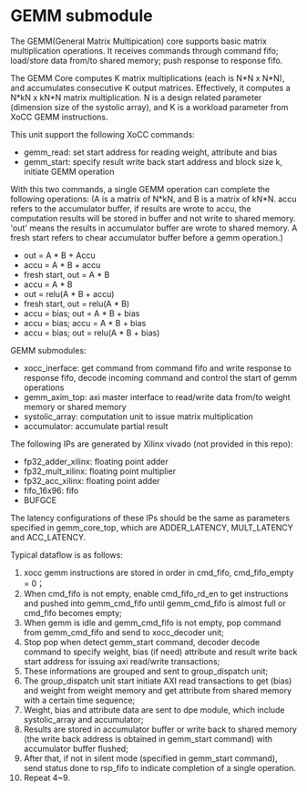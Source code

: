 # GEMM submodule
The GEMM(General Matrix Multipication) core supports basic matrix multiplication operations. It receives commands through command fifo; load/store data from/to shared memory; push response to response fifo.

The GEMM Core computes K matrix multiplications (each is N\*N x N\*N), and accumulates consecutive K output matrices. Effectively, it computes a N\*kN x kN\*N matrix multiplication. 
N is a design related parameter (dimension size of the systolic array), and K is a workload parameter from XoCC GEMM instructions.

This unit support the following XoCC commands:
- gemm_read: set start address for reading weight, attribute and bias
- gemm_start: specify result write back start address and block size k, initiate GEMM operation

With this two commands, a single GEMM operation can complete the following operations:
(A is a matrix of N\*kN, and B is a matrix of kN\*N. accu refers to the accumulator buffer, if results are wrote to accu, the computation results will be stored in buffer and not write to shared memory. 'out' means the results in accumulator buffer are wrote to shared memory. A fresh start refers to chear accumulator buffer before a gemm operation.)
- out = A * B + Accu
- accu = A * B + accu
- fresh start, out = A * B
- accu = A * B
- out = relu(A * B + accu)
- fresh start, out = relu(A * B)
- accu = bias; out = A * B + bias
- accu = bias; accu = A * B + bias
- accu = bias; out = relu(A * B + bias)

GEMM submodules:
- xocc_inerface: get command from command fifo and write response to response fifo, decode incoming command and control the start of gemm operations
- gemm_axim_top: axi master interface to read/write data from/to weight memory or shared memory
- systolic_array: computation unit to issue matrix multiplication
- accumulator: accumulate partial result

The following IPs are generated by Xilinx vivado (not provided in this repo):
- fp32_adder_xilinx: floating point adder
- fp32_mult_xilinx:	floating point multiplier
- fp32_acc_xilinx: floating point adder
- fifo_16x96: fifo
- BUFGCE

The latency configurations of these IPs should be the same as parameters specified in gemm_core_top, which are ADDER_LATENCY, MULT_LATENCY and ACC_LATENCY.

Typical dataflow is as follows:
1. xocc gemm instructions are stored in order in cmd_fifo, cmd_fifo_empty = 0；
2. When cmd_fifo is not empty, enable cmd_fifo_rd_en to get instructions and pushed into gemm_cmd_fifo until gemm_cmd_fifo is almost full or cmd_fifo becomes empty;
3. When gemm is idle and gemm_cmd_fifo is not empty, pop command from gemm_cmd_fifo and send to xocc_decoder unit;
4. Stop pop when detect gemm_start command, decoder decode command to specify weight, bias (if need) attribute and result write back start address for issuing axi read/write transactions;
5. These informations are grouped and sent to group_dispatch unit;
6. The group_dispatch unit start initiate AXI read transactions to get (bias) and weight from weight memory and get attribute from shared memory with a certain time sequence;
7. Weight, bias and attribute data are sent to dpe module, which include systolic_array and accumulator;
8. Results are stored in accumulator buffer or write back to shared memory (the write back address is obtained in gemm_start command) with accumulator buffer flushed;
9. After that, if not in silent mode (specified in gemm_start command), send status done to rsp_fifo to indicate completion of a single operation.
10. Repeat  4~9.